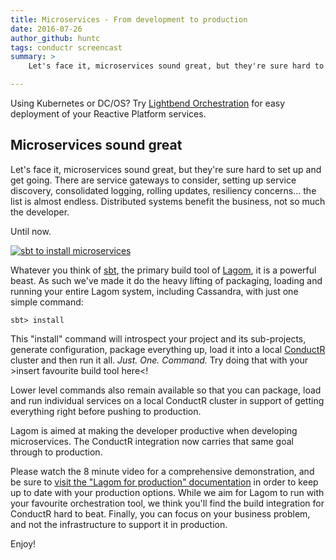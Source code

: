 ```yaml
---
title: Microservices - From development to production
date: 2016-07-26
author_github: huntc
tags: conductr screencast
summary: >
    Let's face it, microservices sound great, but they're sure hard to set up and get going. There are service gateways to consider, setting up service discovery, consolidated logging, rolling updates, resiliency concerns... the list is almost endless. Distributed systems benefit the business, not so much the developer.

---
```


<div class="callout warning">
    Using Kubernetes or DC/OS? Try <a href="https://developer.lightbend.com/docs/lightbend-orchestration/latest/">Lightbend Orchestration</a> for easy deployment of your Reactive Platform services.
</div>

## Microservices sound great
Let's face it, microservices sound great, but they're sure hard to set up and get going. There are service gateways to consider, setting up service discovery, consolidated logging, rolling updates, resiliency concerns... the list is almost endless. Distributed systems benefit the business, not so much the developer.

Until now.

[![sbt to install microservices](http://img.youtube.com/vi/5qbX7UwuMYM/0.jpg)](http://www.youtube.com/watch?v=5qbX7UwuMYM)

Whatever you think of [sbt](http://www.scala-sbt.org/), the primary build tool of [Lagom](/documentation/1.0.x/java/Home.html), it is a powerful beast. As such we've made it do the heavy lifting of packaging, loading and running your entire Lagom system, including Cassandra, with just one simple command:


```
sbt> install
```

This "install" command will introspect your project and its sub-projects, generate configuration, package everything up, load it into a local [ConductR](http://conductr.lightbend.com/docs/1.1.x/Home) cluster and then run it all.
*Just. One. Command.*
Try doing that with your >insert favourite build tool here<\!

Lower level commands also remain available so that you can package, load and run individual services on a local ConductR cluster in support of getting everything right before pushing to production.

Lagom is aimed at making the developer productive when developing microservices. The ConductR integration now carries that same goal through to production.

Please watch the 8 minute video for a comprehensive demonstration, and be sure to [visit the "Lagom for production" documentation](/documentation/1.0.x/java/ConductR.html) in order to keep up to date with your production options. While we aim for Lagom to run with your favourite orchestration tool, we think you'll find the build integration for ConductR hard to beat. Finally, you can focus on your business problem, and not the infrastructure to support it in production.

Enjoy!
